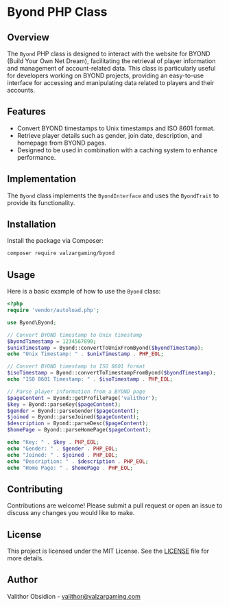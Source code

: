 # Byond PHP Class

## Overview

The `Byond` PHP class is designed to interact with the website for BYOND (Build Your Own Net Dream), facilitating the retrieval of player information and management of account-related data. This class is particularly useful for developers working on BYOND projects, providing an easy-to-use interface for accessing and manipulating data related to players and their accounts.

## Features

- Convert BYOND timestamps to Unix timestamps and ISO 8601 format.
- Retrieve player details such as gender, join date, description, and homepage from BYOND pages.
- Designed to be used in combination with a caching system to enhance performance.

## Implementation

The `Byond` class implements the `ByondInterface` and uses the `ByondTrait` to provide its functionality.

## Installation

Install the package via Composer:

```bash
composer require valzargaming/byond
```

## Usage

Here is a basic example of how to use the `Byond` class:

```php
<?php
require 'vendor/autoload.php';

use Byond\Byond;

// Convert BYOND timestamp to Unix timestamp
$byondTimestamp = 1234567890;
$unixTimestamp = Byond::convertToUnixFromByond($byondTimestamp);
echo "Unix Timestamp: " . $unixTimestamp . PHP_EOL;

// Convert BYOND timestamp to ISO 8601 format
$isoTimestamp = Byond::convertToTimestampFromByond($byondTimestamp);
echo "ISO 8601 Timestamp: " . $isoTimestamp . PHP_EOL;

// Parse player information from a BYOND page
$pageContent = Byond::getProfilePage('valithor');
$key = Byond::parseKey($pageContent);
$gender = Byond::parseGender($pageContent);
$joined = Byond::parseJoined($pageContent);
$description = Byond::parseDesc($pageContent);
$homePage = Byond::parseHomePage($pageContent);

echo "Key: " . $key . PHP_EOL;
echo "Gender: " . $gender . PHP_EOL;
echo "Joined: " . $joined . PHP_EOL;
echo "Description: " . $description . PHP_EOL;
echo "Home Page: " . $homePage . PHP_EOL;
```

## Contributing

Contributions are welcome! Please submit a pull request or open an issue to discuss any changes you would like to make.

## License

This project is licensed under the MIT License. See the [LICENSE](LICENSE) file for more details.

## Author

Valithor Obsidion - [valithor@valzargaming.com](mailto:valithor@valzargaming.com)